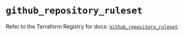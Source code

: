 # `github_repository_ruleset`

Refer to the Terraform Registry for docs: [`github_repository_ruleset`](https://registry.terraform.io/providers/integrations/github/5.44.0/docs/resources/repository_ruleset).
